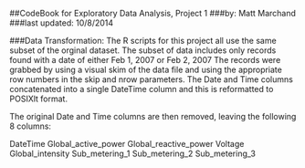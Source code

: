 ##CodeBook for Exploratory Data Analysis, Project 1
###by: Matt Marchand
###last updated: 10/8/2014

###Data Transformation:
The R scripts for this project all use the same subset of the orginal dataset.
The subset of data includes only records found with a date of either Feb 1, 2007 or Feb 2, 2007
The records were grabbed by using a visual skim of the data file and using the appropriate row numbers in the skip and nrow parameters.
The Date and Time columns concatenated into a single DateTime column
and this is reformatted to POSIXlt format.

The original Date and Time columns are then removed, leaving the following 8 columns:

DateTime
Global_active_power
Global_reactive_power
Voltage
Global_intensity
Sub_metering_1
Sub_metering_2
Sub_metering_3

